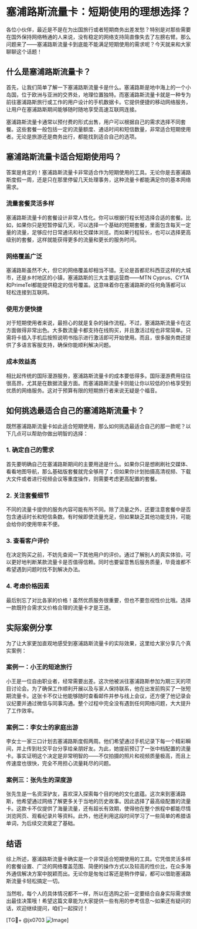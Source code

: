 # 塞浦路斯流量卡：短期使用的理想选择？

各位小伙伴，最近是不是在为出国旅行或者短期商务出差发愁？特别是对那些需要在国外保持网络畅通的人来说，没有稳定的网络支持简直像失去了左膀右臂。那么问题来了——塞浦路斯流量卡到底能不能满足短期使用的需求呢？今天就来和大家聊聊这个话题！

## 什么是塞浦路斯流量卡？

首先，让我们简单了解一下塞浦路斯流量卡是什么。塞浦路斯是地中海上的一个小岛国，位于欧洲与亚洲的交界处，地理位置独特。而塞浦路斯流量卡就是一种专为前往塞浦路斯旅行或工作的用户设计的手机数据卡。它提供便捷的移动网络服务，让用户在塞浦路斯期间能够随时随地享受高速互联网连接。

塞浦路斯流量卡通常以预付费的形式出售，用户可以根据自己的需求选择不同套餐。这些套餐一般包括一定的流量额度、通话时间和短信数量，非常适合短期使用者。无论是旅游还是商务出行，都能找到适合自己的选项。

## 塞浦路斯流量卡适合短期使用吗？

答案是肯定的！塞浦路斯流量卡非常适合作为短期使用的工具。无论你是去塞浦路斯度假一周，还是只在那里停留几天处理事务，这种流量卡都能满足你的基本网络需求。

### 流量套餐灵活多样

塞浦路斯流量卡的套餐设计非常人性化。你可以根据行程长短选择合适的套餐。比如，如果你只是短暂停留几天，可以选择一个基础的短期套餐，里面包含每天一定量的流量，足够应付日常通讯和社交媒体浏览。而如果行程较长，也可以选择更高级别的套餐，这样就能获得更多的流量和更长的服务时间。

### 网络覆盖广泛

塞浦路斯虽然不大，但它的网络覆盖却相当不错。无论是首都尼科西亚这样的大城市，还是乡村地区的小镇，塞浦路斯的三大主要运营商——MTN Cyprus、CYTA和PrimeTel都能提供稳定的信号覆盖。这意味着你在塞浦路斯的任何角落都可以轻松连接到互联网。

### 使用方便快捷

对于短期使用者来说，最担心的就是复杂的操作流程。不过，塞浦路斯流量卡在这方面做得非常出色。大多数流量卡都支持在线购买，并且激活过程也非常简单。只需将卡插入手机后按照说明书指示进行激活即可开始使用。而且，很多服务商还提供了多语言客服支持，确保你能顺利解决问题。

### 成本效益高

相比起传统的国际漫游服务，塞浦路斯流量卡的成本要低得多。国际漫游费用往往很高昂，尤其是在数据流量方面。而塞浦路斯流量卡则能让你以较低的价格享受到优质的网络服务。这对于预算有限的短期旅行者来说无疑是个福音。

## 如何挑选最适合自己的塞浦路斯流量卡？

既然塞浦路斯流量卡如此适合短期使用，那么如何挑选最适合自己的那一款呢？以下几点可以帮助你做出明智的选择：

### 1. 确定自己的需求

首先要明确自己在塞浦路斯期间的主要用途是什么。如果你只是想刷刷社交媒体、看看地图导航，那么基础版套餐就完全够用了；但如果你计划拍摄高清视频、下载大文件或者进行视频会议等重度操作，则需要考虑更高配置的套餐。

### 2. 关注套餐细节

不同的流量卡提供的服务内容可能有所不同。除了流量之外，还要注意套餐中是否包含通话时长和短信条数。有时候即使流量充足，但如果缺乏其他功能支持，可能会给你的使用带来不便。

### 3. 查看客户评价

在决定购买之前，不妨先查阅一下其他用户的评价。通过了解别人的真实体验，可以更好地判断某款流量卡是否值得信赖。同时也要留意售后服务质量，毕竟谁都不希望遇到问题时找不到解决办法。

### 4. 考虑价格因素

最后别忘了对比各家的价格！虽然优质服务很重要，但也不要忽视性价比哦。选择一款既符合需求又价格合理的流量卡才是王道。

## 实际案例分享

为了让大家更加直观地感受到塞浦路斯流量卡的实际效果，这里给大家分享几个真实案例：

### 案例一：小王的短途旅行

小王是一位自由职业者，经常需要出差。这次他被派往塞浦路斯参加为期三天的项目讨论会。为了确保工作顺利开展以及与家人保持联系，他在出发前购买了一张短期流量卡。这张卡不仅让他能够随时查看邮件并参与线上会议，还方便了他记录会议纪要并通过微信与同事沟通。整个过程中完全没有遇到任何网络问题，大大提升了工作效率。

### 案例二：李女士的家庭出游

李女士一家三口计划去塞浦路斯度假两周。他们希望通过手机记录下每一个精彩瞬间，并上传到社交平台分享给亲朋好友。为此，她提前预订了一张中档配置的流量卡。事实证明这个决定是非常明智的——不仅拍摄的照片和视频质量极高，而且上传速度也很快，完全不用担心流量耗尽的问题。

### 案例三：张先生的深度游

张先生是一名资深驴友，喜欢深入探索每个目的地的文化底蕴。这次来到塞浦路斯，他希望通过网络了解更多关于当地的历史故事。因此选择了最高级配置的流量卡。这款卡不仅提供了海量流量，还有超长有效期，使得他在整个旅程中都能尽情浏览网页、观看纪录片等资料。此外，他还利用这段时间学习了一些简单的希腊语单词，为后续交流奠定了基础。

## 结语

综上所述，塞浦路斯流量卡确实是一个非常适合短期使用的工具。它凭借灵活多样的套餐设置、广泛的网络覆盖范围、简便的操作方式以及较高的性价比，在众多海外通信解决方案中脱颖而出。无论你是匆匆过客还是稍作停留，都可以借助塞浦路斯流量卡轻松搞定一切。

当然啦，每个人的具体情况都不一样，所以在选购之前一定要结合自身实际需求做出最佳决策哦！希望这篇文章能为大家提供一些有用的参考信息～如果还有疑问的话，欢迎继续提问，咱们一起探讨！

[TG💪+ @jx0703 ![Image](https://github.com/user-attachments/assets/dbca1d08-cadb-493c-b0ec-ad6f7a83f270)]
